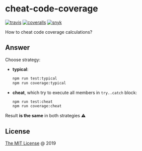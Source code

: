 # cheat-code-coverage

[![travis](https://img.shields.io/travis/piecioshka/cheat-code-coverage.svg)](https://travis-ci.org/piecioshka/cheat-code-coverage)
[![coveralls](https://coveralls.io/repos/github/piecioshka/cheat-code-coverage/badge.svg?branch=master)](https://coveralls.io/github/piecioshka/cheat-code-coverage?branch=master)
[![snyk](https://snyk.io/test/github/piecioshka/cheat-code-coverage/badge.svg?targetFile=package.json)](https://snyk.io/test/github/piecioshka/cheat-code-coverage?targetFile=package.json)

How to cheat code coverage calculations?

## Answer

Choose strategy:

* **typical**:

    ```bash
    npm run test:typical
    npm run coverage:typical
    ```

* **cheat**, which try to execute all members in `try..catch` block:

    ```bash
    npm run test:cheat
    npm run coverage:cheat
    ```

Result **is the same** in both strategies :warning:

## License

[The MIT License](http://piecioshka.mit-license.org) @ 2019
